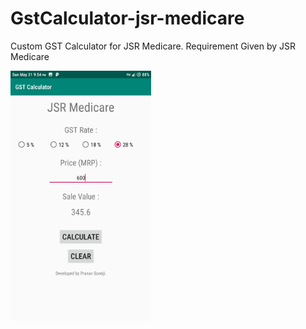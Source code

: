 # GstCalculator-jsr-medicare

Custom GST Calculator for JSR Medicare.
Requirement Given by JSR Medicare

<img src="1.jpg" height=400>
